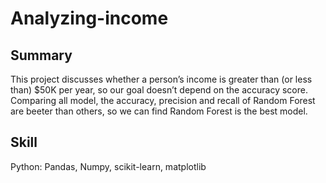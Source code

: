 # Analyzing-income

## Summary
This project discusses whether a person’s income is greater than (or less than) $50K per year, so our goal doesn’t depend on the accuracy score. Comparing all model, the accuracy, precision and recall of Random Forest are beeter than others, so we can find Random Forest is the best model.


## Skill
Python: Pandas, Numpy, scikit-learn, matplotlib


